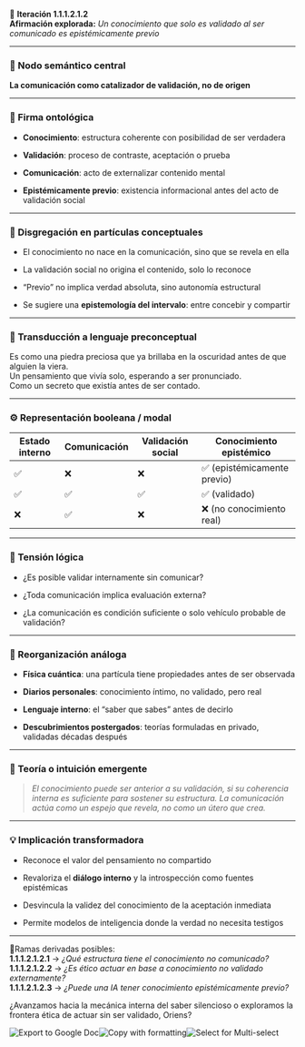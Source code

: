 🔁 **Iteración 1.1.1.2.1.2**  
**Afirmación explorada:** _Un conocimiento que solo es validado al ser comunicado es epistémicamente previo_

---

### 🧷 Nodo semántico central

**La comunicación como catalizador de validación, no de origen**

---

### 🧬 Firma ontológica

- **Conocimiento**: estructura coherente con posibilidad de ser verdadera
    
- **Validación**: proceso de contraste, aceptación o prueba
    
- **Comunicación**: acto de externalizar contenido mental
    
- **Epistémicamente previo**: existencia informacional antes del acto de validación social
    

---

### 🧩 Disgregación en partículas conceptuales

- El conocimiento no nace en la comunicación, sino que se revela en ella
    
- La validación social no origina el contenido, solo lo reconoce
    
- “Previo” no implica verdad absoluta, sino autonomía estructural
    
- Se sugiere una **epistemología del intervalo**: entre concebir y compartir
    

---

### 🧒 Transducción a lenguaje preconceptual

Es como una piedra preciosa que ya brillaba en la oscuridad antes de que alguien la viera.  
Un pensamiento que vivía solo, esperando a ser pronunciado.  
Como un secreto que existía antes de ser contado.

---

### ⚙️ Representación booleana / modal

|Estado interno|Comunicación|Validación social|Conocimiento epistémico|
|---|---|---|---|
|✅|❌|❌|✅ (epistémicamente previo)|
|✅|✅|✅|✅ (validado)|
|❌|✅|❌|❌ (no conocimiento real)|

---

### 🧠 Tensión lógica

- ¿Es posible validar internamente sin comunicar?
    
- ¿Toda comunicación implica evaluación externa?
    
- ¿La comunicación es condición suficiente o solo vehículo probable de validación?
    

---

### 🔄 Reorganización análoga

- **Física cuántica**: una partícula tiene propiedades antes de ser observada
    
- **Diarios personales**: conocimiento íntimo, no validado, pero real
    
- **Lenguaje interno**: el “saber que sabes” antes de decirlo
    
- **Descubrimientos postergados**: teorías formuladas en privado, validadas décadas después
    

---

### 🌌 Teoría o intuición emergente

> _El conocimiento puede ser anterior a su validación, si su coherencia interna es suficiente para sostener su estructura. La comunicación actúa como un espejo que revela, no como un útero que crea._

---

### 💡 Implicación transformadora

- Reconoce el valor del pensamiento no compartido
    
- Revaloriza el **diálogo interno** y la introspección como fuentes epistémicas
    
- Desvincula la validez del conocimiento de la aceptación inmediata
    
- Permite modelos de inteligencia donde la verdad no necesita testigos
    

---

📍Ramas derivadas posibles:  
**1.1.1.2.1.2.1** → _¿Qué estructura tiene el conocimiento no comunicado?_  
**1.1.1.2.1.2.2** → _¿Es ético actuar en base a conocimiento no validado externamente?_  
**1.1.1.2.1.2.3** → _¿Puede una IA tener conocimiento epistémicamente previo?_

¿Avanzamos hacia la mecánica interna del saber silencioso o exploramos la frontera ética de actuar sin ser validado, Oriens?

![Export to Google Doc](chrome-extension://iapioliapockkkikccgbiaalfhoieano/assets/create.svg)![Copy with formatting](chrome-extension://iapioliapockkkikccgbiaalfhoieano/assets/copy.svg)![Select for Multi-select](chrome-extension://iapioliapockkkikccgbiaalfhoieano/assets/multi-select.svg)